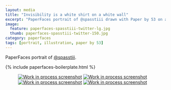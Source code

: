 ```yaml
---
layout: media
title: "Invisibility is a white shirt on a white wall"
excerpt: "PaperFaces portrait of @spasstiii drawn with Paper by 53 on an iPad."
image: 
  feature: paperfaces-spasstiii-twitter-lg.jpg
  thumb: paperfaces-spasstiii-twitter-150.jpg
category: paperfaces
tags: [portrait, illustration, paper by 53]
---
```


PaperFaces portrait of [@spasstiii](http://twitter.com/spasstiii).

{% include paperfaces-boilerplate.html %}

<figure class="half">
	<a href="{{ site.url }}/images/paperfaces-spasstiii-process-1-lg.jpg"><img src="{{ site.url }}/images/paperfaces-spasstiii-process-1-600.jpg" alt="Work in process screenshot"></a>
	<a href="{{ site.url }}/images/paperfaces-spasstiii-process-2-lg.jpg"><img src="{{ site.url }}/images/paperfaces-spasstiii-process-2-600.jpg" alt="Work in process screenshot"></a>
	<a href="{{ site.url }}/images/paperfaces-spasstiii-process-3-lg.jpg"><img src="{{ site.url }}/images/paperfaces-spasstiii-process-3-600.jpg" alt="Work in process screenshot"></a>
	<a href="{{ site.url }}/images/paperfaces-spasstiii-process-4-lg.jpg"><img src="{{ site.url }}/images/paperfaces-spasstiii-process-4-600.jpg" alt="Work in process screenshot"></a>
</figure>